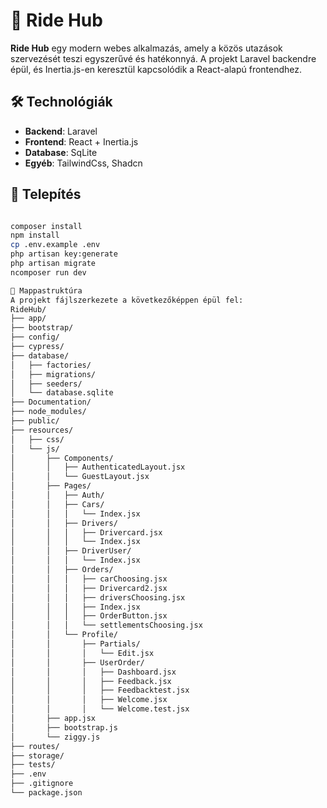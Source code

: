 # 🚗 Ride Hub

**Ride Hub** egy modern webes alkalmazás, amely a közös utazások szervezését teszi egyszerűvé és hatékonnyá. A projekt Laravel backendre épül, és Inertia.js-en keresztül kapcsolódik a React-alapú frontendhez.

## 🛠 Technológiák

- **Backend**: Laravel
- **Frontend**: React + Inertia.js
- **Database**: SqLite
- **Egyéb**: TailwindCss, Shadcn


## 🚀 Telepítés

```bash

composer install
npm install
cp .env.example .env
php artisan key:generate
php artisan migrate
ncomposer run dev

📁 Mappastruktúra
A projekt fájlszerkezete a következőképpen épül fel:
RideHub/
├── app/
├── bootstrap/
├── config/
├── cypress/
├── database/
│   ├── factories/
│   ├── migrations/
│   ├── seeders/
│   └── database.sqlite
├── Documentation/
├── node_modules/
├── public/
├── resources/
│   ├── css/
│   └── js/
│       ├── Components/
│       │   ├── AuthenticatedLayout.jsx
│       │   └── GuestLayout.jsx
│       ├── Pages/
│       │   ├── Auth/
│       │   ├── Cars/
│       │   │   └── Index.jsx
│       │   ├── Drivers/
│       │   │   ├── Drivercard.jsx
│       │   │   └── Index.jsx
│       │   ├── DriverUser/
│       │   │   └── Index.jsx
│       │   ├── Orders/
│       │   │   ├── carChoosing.jsx
│       │   │   ├── Drivercard2.jsx
│       │   │   ├── driversChoosing.jsx
│       │   │   ├── Index.jsx
│       │   │   ├── OrderButton.jsx
│       │   │   └── settlementsChoosing.jsx
│       │   └── Profile/
│       │       ├── Partials/
│       │       │   └── Edit.jsx
│       │       ├── UserOrder/
│       │       │   ├── Dashboard.jsx
│       │       │   ├── Feedback.jsx
│       │       │   ├── Feedbacktest.jsx
│       │       │   ├── Welcome.jsx
│       │       │   └── Welcome.test.jsx
│       ├── app.jsx
│       ├── bootstrap.js
│       └── ziggy.js
├── routes/
├── storage/
├── tests/
├── .env
├── .gitignore
└── package.json
